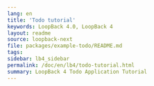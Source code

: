 ```yaml
---
lang: en
title: 'Todo tutorial'
keywords: LoopBack 4.0, LoopBack 4
layout: readme
source: loopback-next
file: packages/example-todo/README.md
tags:
sidebar: lb4_sidebar
permalink: /doc/en/lb4/todo-tutorial.html
summary: LoopBack 4 Todo Application Tutorial
---
```

